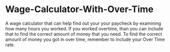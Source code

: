 Wage-Calculator-With-Over-Time
==============================
A wage calculator that can help find out your your paycheck by examining how many hours you worked. If you worked overtime, than you can include that to find the correct amount of money that you need. To find the correct amount of money you got in over time, remember to include your Over Time rate.
